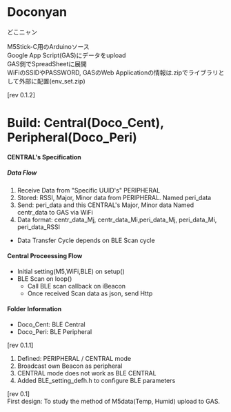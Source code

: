 # Doconyan
どこニャン

M5Stick-C用のArduinoソース<br>Google App Script(GAS)にデータをupload<br>GAS側でSpreadSheetに展開<br>WiFiのSSIDやPASSWORD, GASのWeb Applicationの情報は.zipでライブラリとして外部に配置(env_set.zip)<br>

[rev 0.1.2]<bar>
# Build: Central(Doco_Cent), Peripheral(Doco_Peri) 
#### CENTRAL's Specification<bar>
##### Data Flow
1. Receive Data from "Specific UUID's"  PERIPHERAL<bar>
2. Stored: RSSI, Major, Minor data from PERIPHERAL.
Named peri_data<bar>
3. Send: peri_data and this CENTRAL's Major, Minor data<bar>
Named centr_data<bar>
 to GAS via WiFi
4. Data format:<bar>
centr_data_Mj, centr_data_Mi,peri_data_Mj, peri_data_Mi, peri_data_RSSI<bar>
 
- Data Transfer Cycle depends on BLE Scan cycle  

#### Central Proceessing Flow<bar>
* Initial setting(M5,WiFi,BLE) on setup()
* BLE Scan on loop()
    * Call BLE scan callback on iBeacon
    * Once received Scan data as json, send Http

#### Folder Information<bar>
* Doco_Cent: BLE Central<bar>
* Doco_Peri: BLE Peripheral<bar>


[rev 0.1.1]<br>
1. Defined: PERIPHERAL / CENTRAL mode
2. Broadcast own Beacon as peripheral
3. CENTRAL mode does not work as BLE CENTRAL
3. Added BLE_setting_defh.h to configure BLE parameters

[rev 0.1]<br>
First design: To study the method of M5data(Temp, Humid) upload to GAS. <bar>
 


